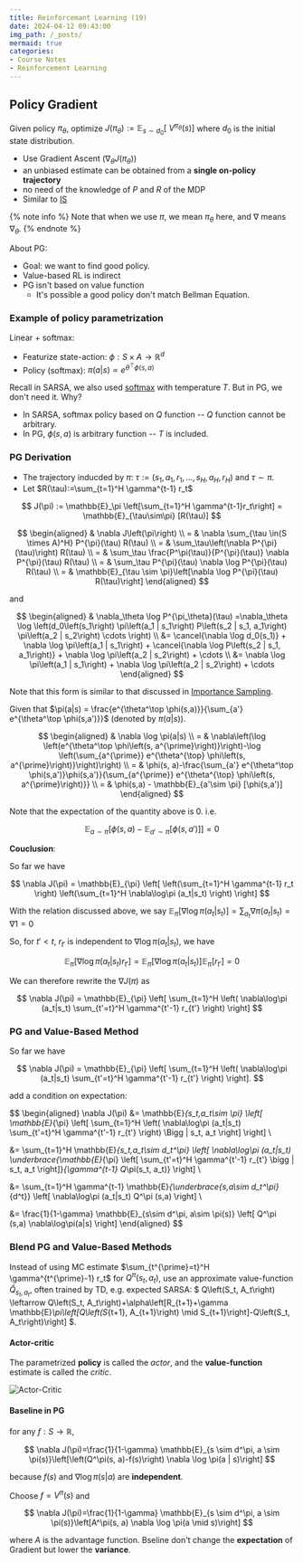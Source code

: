 ```yaml
---
title: Reinforcemant Learning (19)
date: 2024-04-12 09:43:00
img_path: /_posts/
mermaid: true
categories:
- Course Notes
- Reinforcement Learning
---
```


## Policy Gradient

Given policy $\pi_\theta$, optimize ${J}\left(\pi_\theta\right):=\mathbb{E}_{s\sim d_0}\left[{~V}^{\pi_\theta}(s)\right]$
 where $d_0$ is the initial state distribution.

- Use Gradient Ascent ($\nabla_\theta {J}\left(\pi_\theta\right)$)
- an unbiased estimate can be obtained from a
**single on-policy trajectory**
- no need of the knowledge of $P$ and $R$ of the MDP
- Similar to [IS](/2024/03/23/reinforcement-learning-lecture-17/#Importance-Sampling)

{% note info %}
Note that when we use $\pi$, we mean $\pi_{\theta}$ here, and $\nabla$ means $\nabla_\theta$.
{% endnote %}

About PG:

- Goal: we want to find good policy.
- Value-based RL is indirect
- PG isn't based on value function
  - It's possible a good policy don't match Bellman Equation.

### Example of policy parametrization

Linear + softmax:

- Featurize state-action: $\phi: S\times A \rightarrow \mathbb{R}^d$
- Policy (softmax): $\pi(a|s) \propto e^{\theta^{\top} \phi(s, a)}$

Recall in SARSA, we also used [softmax](/2024/03/22/reinforcement-learning-lecture-15/#softmax) with temperature $T$. But in PG, we don't need it. Why?

- In SARSA, softmax policy based on $Q$ function -- $Q$ function cannot be arbitrary.
- In PG, $\phi(s,a)$ is arbitrary function -- $T$ is included.

### PG Derivation

- The trajectory inducded by $\pi$: $\tau:=\left(s_1, a_1, r_1, \ldots, s_{H}, a_{H}, r_{H}\right)$ and $\tau \sim \pi$.
- Let $R(\tau):=\sum_{t=1}^H \gamma^{t-1} r_t$

$$
J(\pi) := \mathbb{E}_\pi \left[\sum_{t=1}^H \gamma^{t-1}r_t\right] = \mathbb{E}_{\tau\sim\pi} [R(\tau)]
$$

$$
\begin{aligned}
& \nabla J\left(\pi\right) \\
= & \nabla \sum_{\tau \in(S \times A)^H} P^{\pi}(\tau) R(\tau) \\
= & \sum_\tau\left(\nabla P^{\pi}(\tau)\right) R(\tau) \\
= & \sum_\tau \frac{P^\pi(\tau)}{P^{\pi}(\tau)} \nabla P^{\pi}(\tau) R(\tau) \\
= & \sum_\tau P^{\pi}(\tau) \nabla \log P^{\pi}(\tau) R(\tau) \\
= & \mathbb{E}_{\tau \sim \pi}\left[\nabla \log P^{\pi}(\tau) R(\tau)\right]
\end{aligned}
$$

and

$$
\begin{aligned}
& \nabla_\theta \log P^{\pi_\theta}(\tau)
=\nabla_\theta \log \left(d_0\left(s_1\right) \pi\left(a_1 | s_1\right) P\left(s_2 | s_1, a_1\right) \pi\left(a_2 | s_2\right) \cdots \right) \\
&=
\cancel{\nabla \log d_0(s_1)} +
\nabla \log \pi\left(a_1 | s_1\right) +
\cancel{\nabla \log P\left(s_2 | s_1, a_1\right)} +
\nabla \log \pi\left(a_2 | s_2\right) +
\cdots \\
&=
\nabla \log \pi\left(a_1 | s_1\right) +
\nabla \log \pi\left(a_2 | s_2\right) +
\cdots
\end{aligned}
$$

Note that this form is similar to that discussed in [Importance Sampling](/2024/03/24/reinforcement-learning-lecture-18/#Multi-step-IS-in-MDPs).

Given that $\pi(a|s) = \frac{e^{\theta^\top \phi(s,a)}}{\sum_{a'} e^{\theta^\top \phi(s,a')}}$ (denoted by $\pi(a|s)$).

$$
\begin{aligned}
& \nabla \log \pi(a|s) \\
= & \nabla\left(\log \left(e^{\theta^\top \phi\left(s, a^{\prime}\right)}\right)-\log \left(\sum_{a^{\prime}} e^{\theta^{\top} \phi\left(s, a^{\prime}\right)}\right)\right) \\
= & \phi(s, a)-\frac{\sum_{a'} e^{\theta^\top \phi(s,a')}\phi(s,a')}{\sum_{a^{\prime}} e^{\theta^{\top} \phi\left(s, a^{\prime}\right)}} \\
= & \phi(s,a) - \mathbb{E}_{a'\sim \pi} [\phi(s,a')]
\end{aligned}
$$

Note that the expectation of the quantity above is $0$. i.e.

$$
\mathbb{E}_{a\sim\pi}\big[ \phi(s,a) - \mathbb{E}_{a'\sim \pi} [\phi(s,a')] \big] = 0
$$

**Couclusion**:

So far we have

$$
\nabla J(\pi) =
\mathbb{E}_{\pi} \left[
  \left(\sum_{t=1}^H \gamma^{t-1} r_t \right)
  \left(\sum_{t=1}^H \nabla\log\pi (a_t|s_t) \right)
\right]
$$

With the relation discussed above, we say $\mathbb{E}_{\pi}[\nabla\log\pi (a_t|s_t)] = \sum_{a_t}\nabla \pi (a_t|s_t) = \nabla 1 = 0$

So, for $t' < t$, $r_{t'}$ is independent to $\nabla\log\pi (a_t|s_t)$, we have

$$
\mathbb{E}_{\pi}[\nabla\log\pi (a_t|s_t)r_{t'}]
= \mathbb{E}_{\pi}[\nabla\log\pi(a_t|s_t)] \mathbb{E}_{\pi}[r_{t'}]
= 0
$$

We can therefore rewrite the $\nabla J(\pi)$ as

$$
\nabla J(\pi) =
\mathbb{E}_{\pi} \left[
  \sum_{t=1}^H \left(
    \nabla\log\pi (a_t|s_t)
    \sum_{t'=t}^H \gamma^{t'-1} r_{t'}
  \right)
\right]
$$

### PG and Value-Based Method

So far we have

$$
\nabla J(\pi) =
\mathbb{E}_{\pi} \left[
  \sum_{t=1}^H \left(
    \nabla\log\pi (a_t|s_t)
    \sum_{t'=t}^H \gamma^{t'-1} r_{t'}
  \right)
\right].
$$

add a condition on expectation:

$$
\begin{aligned}
\nabla J(\pi) &=
\mathbb{E}_{s_t,a_t\sim \pi} \left[
  \mathbb{E}_{\pi} \left[
    \sum_{t=1}^H \left(
      \nabla\log\pi (a_t|s_t)
    \sum_{t'=t}^H \gamma^{t'-1} r_{t'}
  \right)
  \Bigg | s_t, a_t
  \right]
\right] \\

&=
\sum_{t=1}^H
\mathbb{E}_{s_t,a_t\sim d_t^\pi} \left[
  \nabla\log\pi (a_t|s_t)
  \underbrace{\mathbb{E}_{\pi} \left[
    \sum_{t'=t}^H \gamma^{t'-1} r_{t'}
  \bigg | s_t, a_t
  \right]}_{\gamma^{t-1}  Q_\pi(s_t, a_t)}
\right] \\

&=
\sum_{t=1}^H
\gamma^{t-1} \mathbb{E}_{\underbrace{s,a\sim d_t^\pi}_{d^t}} \left[
  \nabla\log\pi (a_t|s_t)
  Q^\pi (s,a)
\right] \\

&=
\frac{1}{1-\gamma} \mathbb{E}_{s\sim d^\pi, a\sim \pi(s)}
\left[
  Q^\pi (s,a) \nabla\log\pi(a|s)
\right]
\end{aligned}
$$

### Blend PG and Value-Based Methods

Instead of using MC estimate $\sum_{t^{\prime}=t}^H \gamma^{t^{\prime}-1} r_t$ for $Q^\pi\left(s_t, a_t\right)$, use an
approximate value-function $\hat{Q}_{s_t, a_t}$, often trained by TD, e.g. expected SARSA:
$
Q\left(S_t, A_t\right) \leftarrow Q\left(S_t, A_t\right)+\alpha\left[R_{t+1}+\gamma \mathbb{E}_\pi\left[Q\left(S_{t+1}, A_{t+1}\right) \mid S_{t+1}\right]-Q\left(S_t, A_t\right)\right]
$.

#### Actor-critic

The parametrized **policy** is called the *actor*, and
the **value-function** estimate is called the *critic*.

![Actor-Critic](https://www.researchgate.net/profile/Nikolas-Wilhelm/publication/344770842/figure/fig1/AS:948651484516356@1603187547778/Taxonomy-of-model-free-RL-algorithms-by-Schulman-43.png)

#### Baseline in PG

for any $f: S\to \mathbb{R}$,

$$
\nabla J(\pi)=\frac{1}{1-\gamma} \mathbb{E}_{s \sim d^\pi, a \sim \pi(s)}\left[\left(Q^\pi(s, a)-f(s)\right) \nabla \log \pi(a | s)\right]
$$

because $f(s)$ and $\nabla\log\pi(s|a)$ are **independent**.

Choose $f = V^\pi(s)$ and

$$
\nabla J(\pi)=\frac{1}{1-\gamma} \mathbb{E}_{s \sim d^\pi, a \sim \pi(s)}\left[A^\pi(s, a) \nabla \log \pi(a \mid s)\right]
$$

where $A$ is the advantage function.
Bseline don't change the **expectation** of Gradient but lower the **variance**.
